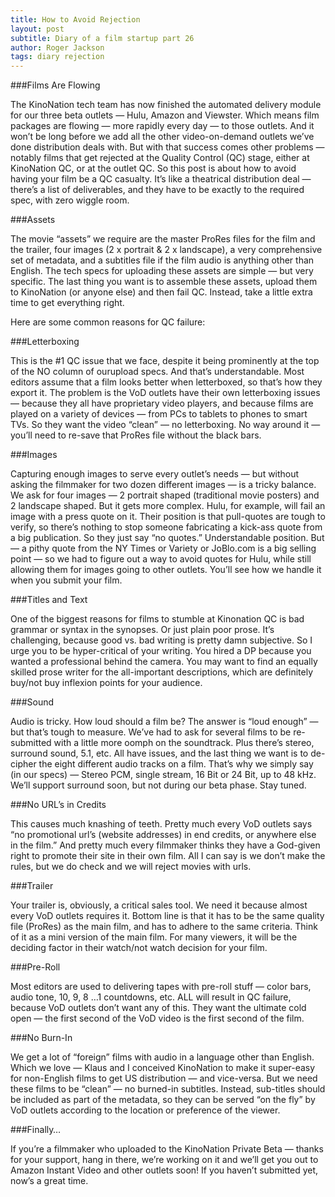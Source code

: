 ```yaml
---
title: How to Avoid Rejection
layout: post
subtitle: Diary of a film startup part 26
author: Roger Jackson
tags: diary rejection
---
```

###Films Are Flowing

The KinoNation tech team has now finished the automated delivery module for our three beta outlets — Hulu, Amazon and Viewster. Which means film packages are flowing — more rapidly every day — to those outlets. And it won’t be long before we add all the other video-on-demand outlets we’ve done distribution deals with. But with that success comes other problems — notably films that get rejected at the Quality Control (QC) stage, either at KinoNation QC, or at the outlet QC. So this post is about how to avoid having your film be a QC casualty. It’s like a theatrical distribution deal — there’s a list of deliverables, and they have to be exactly to the required spec, with zero wiggle room.

###Assets

The movie “assets” we require are the master ProRes files for the film and the trailer, four images (2 x portrait & 2 x landscape), a very comprehensive set of metadata, and a subtitles file if the film audio is anything other than English. The tech specs for uploading these assets are simple — but very specific. The last thing you want is to assemble these assets, upload them to KinoNation (or anyone else) and then fail QC. Instead, take a little extra time to get everything right.

Here are some common reasons for QC failure:

###Letterboxing

This is the #1 QC issue that we face, despite it being prominently at the top of the NO column of ourupload specs. And that’s understandable. Most editors assume that a film looks better when letterboxed, so that’s how they export it. The problem is the VoD outlets have their own letterboxing issues — because they all have proprietary video players, and because films are played on a variety of devices — from PCs to tablets to phones to smart TVs. So they want the video “clean” — no letterboxing. No way around it — you’ll need to re-save that ProRes file without the black bars.

###Images

Capturing enough images to serve every outlet’s needs — but without asking the filmmaker for two dozen different images — is a tricky balance. We ask for four images — 2 portrait shaped (traditional movie posters) and 2 landscape shaped. But it gets more complex. Hulu, for example, will fail an image with a press quote on it. Their position is that pull-quotes are tough to verify, so there’s nothing to stop someone fabricating a kick-ass quote from a big publication. So they just say “no quotes.” Understandable position. But — a pithy quote from the NY Times or Variety or JoBlo.com is a big selling point — so we had to figure out a way to avoid quotes for Hulu, while still allowing them for images going to other outlets. You’ll see how we handle it when you submit your film.

###Titles and Text

One of the biggest reasons for films to stumble at Kinonation QC is bad grammar or syntax in the synopses. Or just plain poor prose. It’s challenging, because good vs. bad writing is pretty damn subjective. So I urge you to be hyper-critical of your writing. You hired a DP because you wanted a professional behind the camera. You may want to find an equally skilled prose writer for the all-important descriptions, which are definitely buy/not buy inflexion points for your audience.

###Sound

Audio is tricky. How loud should a film be? The answer is “loud enough” — but that’s tough to measure. We’ve had to ask for several films to be re-submitted with a little more oomph on the soundtrack. Plus there’s stereo, surround sound, 5.1, etc. All have issues, and the last thing we want is to de-cipher the eight different audio tracks on a film. That’s why we simply say (in our specs) — Stereo PCM, single stream, 16 Bit or 24 Bit, up to 48 kHz. We’ll support surround soon, but not during our beta phase. Stay tuned.

###No URL’s in Credits

This causes much knashing of teeth. Pretty much every VoD outlets says “no promotional url’s (website addresses) in end credits, or anywhere else in the film.” And pretty much every filmmaker thinks they have a God-given right to promote their site in their own film. All I can say is we don’t make the rules, but we do check and we will reject movies with urls.

###Trailer

Your trailer is, obviously, a critical sales tool. We need it because almost every VoD outlets requires it. Bottom line is that it has to be the same quality file (ProRes) as the main film, and has to adhere to the same criteria. Think of it as a mini version of the main film. For many viewers, it will be the deciding factor in their watch/not watch decision for your film.

###Pre-Roll

Most editors are used to delivering tapes with pre-roll stuff — color bars, audio tone, 10, 9, 8 …1 countdowns, etc. ALL will result in QC failure, because VoD outlets don’t want any of this. They want the ultimate cold open — the first second of the VoD video is the first second of the film.

###No Burn-In

We get a lot of “foreign” films with audio in a language other than English. Which we love — Klaus and I conceived KinoNation to make it super-easy for non-English films to get US distribution — and vice-versa. But we need these films to be “clean” — no burned-in subtitles. Instead, sub-titles should be included as part of the metadata, so they can be served “on the fly” by VoD outlets according to the location or preference of the viewer.

###Finally…

If you’re a filmmaker who uploaded to the KinoNation Private Beta — thanks for your support, hang in there, we’re working on it and we’ll get you out to Amazon Instant Video and other outlets soon! If you haven’t submitted yet, now’s a great time.
